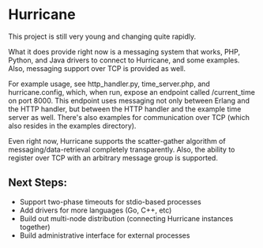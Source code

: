 Hurricane
=========

This project is still very young and changing quite rapidly.

What it does provide right now is a messaging system that works, PHP,
Python, and Java drivers to connect to Hurricane, and some examples.
Also, messaging support over TCP is provided as well.

For example usage, see http_handler.py, time_server.php, and
hurricane.config, which, when run, expose an endpoint called
/current_time on port 8000.  This endpoint uses messaging not only
between Erlang and the HTTP handler, but between the HTTP handler
and the example time server as well.  There's also examples for
communication over TCP (which also resides in the examples directory).

Even right now, Hurricane supports the scatter-gather algorithm of
messaging/data-retrieval completely transparently.  Also, the ability
to register over TCP with an arbitrary message group is supported.

Next Steps:
-----------

- Support two-phase timeouts for stdio-based processes
- Add drivers for more languages (Go, C++, etc)
- Build out multi-node distribution (connecting Hurricane instances
  together)
- Build administrative interface for external processes
